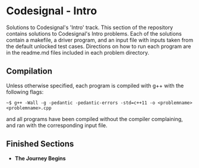 # Codesignal - Intro

Solutions to Codesignal's 'Intro' track. This section of the repository contains solutions to Codesignal's Intro problems.
Each of the solutions contain a makefile, a driver program, and an input file with inputs taken from the default unlocked test cases.
Directions on how to run each program are in the readme.md files included in each problem directory.

## Compilation

Unless otherwise specified, each program is compiled with g++ with the following flags:

```~$ g++ -Wall -g -pedantic -pedantic-errors -std=c++11 -o <problemname> <problemname>.cpp```

and all programs have been compiled without the compiler complaining, and ran with the corresponding input file.

## Finished Sections

* **The Journey Begins**

